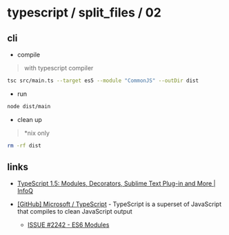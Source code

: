 # typescript / split_files / 02

## cli

* compile 

> with typescript compiler

```bash
tsc src/main.ts --target es5 --module "CommonJS" --outDir dist
```

* run

```bash
node dist/main
```

* clean up

> *nix only

```bash
rm -rf dist
```


## links

* [TypeScript 1.5: Modules, Decorators, Sublime Text Plug-in and More | InfoQ](http://www.infoq.com/news/2015/04/typescript-1-5/)

* [[GitHub] Microsoft / TypeScript](https://github.com/Microsoft/TypeScript) - TypeScript is a superset of JavaScript that compiles to clean JavaScript output

  * [ISSUE #2242 - ES6 Modules](https://github.com/Microsoft/TypeScript/issues/2242)

